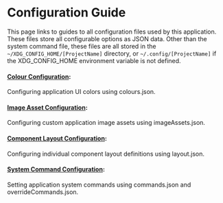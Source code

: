 # Configuration Guide
This page links to guides to all configuration files used by this application. These files store all configurable options as JSON data. Other than the system command file, these files are all stored in the `~/XDG_CONFIG_HOME/[ProjectName]` directory, or `~/.config/[ProjectName]` if the XDG_CONFIG_HOME environment variable is not defined. 

#### [Colour Configuration](./configuration/colours.md):
Configuring application UI colors using colours.json.

#### [Image Asset Configuration](./configuration/imageAssets.md):
Configuring custom application image assets using imageAssets.json.

#### [Component Layout Configuration](./configuration/layout.md):
Configuring individual component layout definitions using layout.json.

#### [System Command Configuration](./configuration/commands.md):
Setting application system commands using commands.json and overrideCommands.json.
